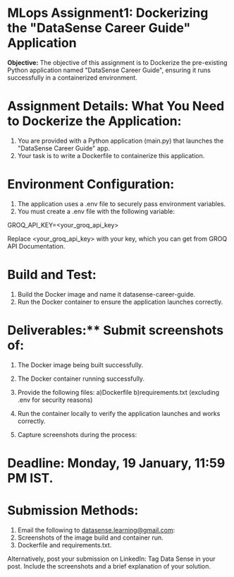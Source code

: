 # MLops Assignment1: Dockerizing the "DataSense Career Guide" Application

**Objective:** The objective of this assignment is to Dockerize the pre-existing Python application named "DataSense Career Guide", ensuring it runs successfully in a containerized environment.

# Assignment Details: What You Need to Dockerize the Application:

1. You are provided with a Python application (main.py) that launches the "DataSense Career Guide" app.
2. Your task is to write a Dockerfile to containerize this application.

# Environment Configuration:

1. The application uses a .env file to securely pass environment variables.
2. You must create a .env file with the following variable:

GROQ_API_KEY=<your_groq_api_key>

Replace <your_groq_api_key> with your key, which you can get from GROQ API Documentation.

# Build and Test:

1. Build the Docker image and name it datasense-career-guide.
2. Run the Docker container to ensure the application launches correctly.
   
# Deliverables:** Submit screenshots of:

1. The Docker image being built successfully.
2. The Docker container running successfully.
3. Provide the following files:
a)Dockerfile
b)requirements.txt (excluding .env for security reasons)

1. Run the container locally to verify the application launches and works correctly.
2. Capture screenshots during the process:

# Deadline: Monday, 19 January, 11:59 PM IST.

# Submission Methods:

1. Email the following to datasense.learning@gmail.com:
2. Screenshots of the image build and container run.
3. Dockerfile and requirements.txt.
   
Alternatively, post your submission on LinkedIn:
Tag Data Sense in your post.
Include the screenshots and a brief explanation of your solution.
